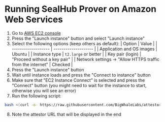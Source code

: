 # Running SealHub Prover on Amazon Web Services

1. Go to [AWS EC2 console](https://us-east-1.console.aws.amazon.com/ec2/)
2. Press the "Launch instance" button and select "Launch instance"
3. Select the following options (keep others as default):
   | Option | Value |
   | ------------------- | -------------------- |
   | Application and OS images | Ubuntu |
   | Instance type | `t2.large` or better |
   | Key pair (login) | "Proceed without a key pair" |
   | Network settings -> "Allow HTTPS traffic from the internet" | Checked |
4. Press the "Launch instance" button
5. Wait until instance loads and press the "Connect to instance" button
6. Make sure that "EC2 Instance Connect" is selected and press the "Connect" button (you might need to wait for the instance to start, otherwise you will see an error)
7. Run the following script:

```bash
bash <(curl -o- https://raw.githubusercontent.com/BigWhaleLabs/attestor/main/scripts/install.sh)
```

8. Note the attestor URL that will be displayed in the end
